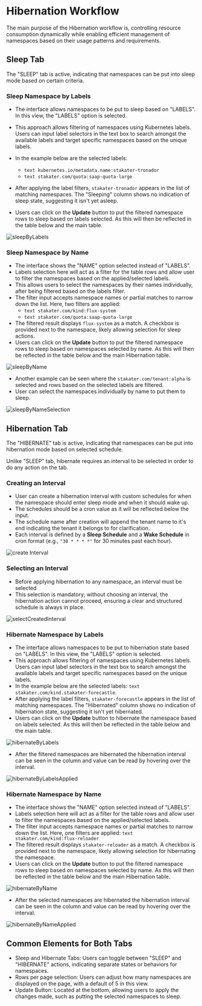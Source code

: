 # Hibernation Workflow

The main purpose of the Hibernation workflow is, controlling resource consumption dynamically while enabling efficient management of namespaces based on their usage patterns and requirements.

## Sleep Tab

The "SLEEP" tab is active, indicating that namespaces can be put into sleep mode based on certain criteria.

### Sleep Namespace by Labels

- The interface allows namespaces to be put to sleep based on "LABELS". In this view, the "LABELS" option is selected.
- This approach allows filtering of namespaces using Kubernetes labels. Users can input label selectors in the text box to search amongst the available labels and target specific namespaces based on the unique labels.
- In the example below are the selected labels:
    - ```text kubernetes.io/metadata.name:stakater-tronador```
    - ```text stakater.com/quota:saap-quota-large```

- After applying the label filters, ```stakater-tronador``` appears in the list of matching namespaces. The "Sleeping" column shows no indication of sleep state, suggesting it isn't yet asleep.
- Users can click on the **Update** button to put the filtered namespace rows to sleep based on labels selected. As this will then be reflected in the table below and the main table.

![sleepByLabels](../images/sleepByLabels.png)

### Sleep Namespace by Name

- The interface shows the "NAME" option selected instead of "LABELS".
- Labels selection here will act as a filter for the table rows and allow user to filter the namespaces based on the applied/selected labels.
- This allows users to select the namespaces by their names individually, after being filtered based on the labels filter.
- The filter input accepts namespace names or partial matches to narrow down the list. Here, two filters are applied:
    - ```text stakater.com/kind:flux-system```
    - ```text stakater.com/quota:saap-quota-large```
- The filtered result displays ```flux-system``` as a match. A checkbox is provided next to the namespace, likely allowing selection for sleep actions.
- Users can click on the **Update** button to put the filtered namespace rows to sleep based on namespaces selected by name. As this will then be reflected in the table below and the main Hibernation table.

![sleepByName](../images/sleepByName.png)

- Another example can be seen where the ```stakater.com/tenant:alpha``` is selected and rows based on the selected labels are filtered.
- User can select the namespaces individually by name to put them to sleep.

![sleepByNameSelection](../images/sleepByNameSelection.png)

## Hibernation Tab

The "HIBERNATE" tab is active, indicating that namespaces can be put into hibernation mode based on selected schedule.

Unlike "SLEEP" tab, hibernate requires an interval to be selected in order to do any action on the tab.

### Creating an Interval

- User can create a hibernation interval with custom schedules for when the namespace should enter sleep mode and when it should wake up.
- The schedules should be a cron value as it will be reflected below the input.
- The schedule name after creation will append the tenant name to it's end indicating the tenant it belongs to for clarification.
- Each interval is defined by a **Sleep Schedule** and a **Wake Schedule** in cron format (e.g., `"30 * * * *"` for 30 minutes past each hour).

![create Interval](../images/createInterval.png)

### Selecting an Interval

- Before applying hibernation to any namespace, an interval must be selected
- This selection is mandatory; without choosing an interval, the hibernation action cannot proceed, ensuring a clear and structured schedule is always in place.

![selectCreatedInterval](../images/selectCreatedInterval.png)

### Hibernate Namespace by Labels

- The interface allows namespaces to be put to hibernation state based on "LABELS". In this view, the "LABELS" option is selected.
- This approach allows filtering of namespaces using Kubernetes labels. Users can input label selectors in the text box to search amongst the available labels and target specific namespaces based on the unique labels.
- In the example below are the selected labels: ```text stakater.com/kind.stakater-forecastle```.
- After applying the label filters, ```stakater-forecastle``` appears in the list of matching namespaces. The "Hibernated" column shows no indication of hibernation state, suggesting it isn't yet hibernated.
- Users can click on the **Update** button to hibernate the namespace based on labels selected. As this will then be reflected in the table below and the main table.

![hibernateByLabels](../images/hibernateByLabels.png)

- After the filtered namespaces are hibernated the hibernation interval can be seen in the column and value can be read by hovering over the interval.

![hibernateByLabelsApplied](../images/hibernateByLabelsApplied.png)

### Hibernate Namespace by Name

- The interface shows the "NAME" option selected instead of "LABELS".
- Labels selection here will act as a filter for the table rows and allow user to filter the namespaces based on the applied/selected labels.
- The filter input accepts namespace names or partial matches to narrow down the list. Here, one filters are applied: ```text stakater.com/kind:flux-reloader```
- The filtered result displays ```stakater-reloader``` as a match. A checkbox is provided next to the namespace, likely allowing selection for hibernating the namespace.
- Users can click on the **Update** button to put the filtered namespace rows to sleep based on namespaces selected by name. As this will then be reflected in the table below and the main Hibernation table.

![hibernateByName](../images/hibernateByName.png)

- After the selected namespaces are hibernated the hibernation interval can be seen in the column and value can be read by hovering over the interval.

![hibernateByNameApplied](../images/hibernateByNameApplied.png)

## Common Elements for Both Tabs

- Sleep and Hibernate Tabs: Users can toggle between "SLEEP" and "HIBERNATE" actions, indicating separate states or behaviors for namespaces.
- Rows per page selection: Users can adjust how many namespaces are displayed on the page, with a default of 5 in this view.
- Update Button: Located at the bottom, allowing users to apply the changes made, such as putting the selected namespaces to sleep.

